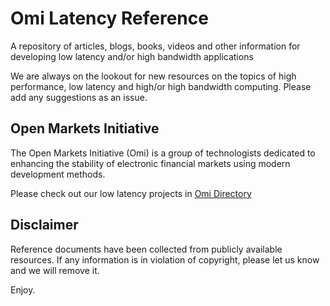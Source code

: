 # Omi Latency Reference

A repository of articles, blogs, books, videos and other information for developing low latency and/or high bandwidth applications

We are always on the lookout for new resources on the topics of high performance, low latency and high/or high bandwidth computing.  Please add any suggestions as an issue. 

## Open Markets Initiative

The Open Markets Initiative (Omi) is a group of technologists dedicated to 
enhancing the stability of electronic financial markets using modern 
development methods.

Please check out our low latency projects in [Omi Directory](https://github.com/Open-Markets-Initiative/Directory "Open Markets Initiative Directory")

## Disclaimer

Reference documents have been collected from publicly available resources.  If any information is in violation of copyright, please let us know and we will remove it.

Enjoy.
